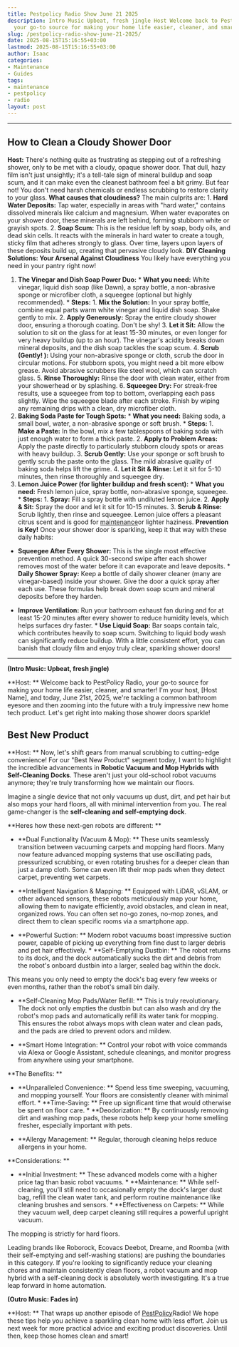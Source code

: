 ```yaml
---
title: Pestpolicy Radio Show June 21 2025
description: Intro Music Upbeat, fresh jingle Host Welcome back to PestPolicy Radio,
  your go-to source for making your home life easier, cleaner, and smarter!
slug: /pestpolicy-radio-show-june-21-2025/
date: 2025-08-15T15:16:55+03:00
lastmod: 2025-08-15T15:16:55+03:00
author: Isaac
categories:
- Maintenance
- Guides
tags:
- maintenance
- pestpolicy
- radio
layout: post
---
```

---

## How to Clean a Cloudy Shower Door
**Host:** There's nothing quite as frustrating as stepping out of a refreshing shower, only to be met with a cloudy, opaque shower door. That dull, hazy film isn't just unsightly; it's a tell-tale sign of mineral buildup and soap scum, and it can make even the cleanest bathroom feel a bit grimy. But fear not! You don't need harsh chemicals or endless scrubbing to restore clarity to your glass.
**What causes that cloudiness?** The main culprits are: 1.  **Hard Water Deposits:** Tap water, especially in areas with "hard water," contains dissolved minerals like calcium and magnesium. When water evaporates on your shower door, these minerals are left behind, forming stubborn white or grayish spots. 2.  **Soap Scum:** This is the residue left by soap, body oils, and dead skin cells. It reacts with the minerals in hard water to create a tough, sticky film that adheres strongly to glass.
Over time, layers upon layers of these deposits build up, creating that pervasive cloudy look.
**DIY Cleaning Solutions: Your Arsenal Against Cloudiness**
You likely have everything you need in your pantry right now!
1. **The Vinegar and Dish Soap Power Duo:** * **What you need:** White vinegar, liquid dish soap (like Dawn), a spray bottle, a non-abrasive sponge or microfiber cloth, a squeegee (optional but highly recommended). * **Steps:** 1. **Mix the Solution:** In your spray bottle, combine equal parts warm white vinegar and liquid dish soap. Shake gently to mix. 2. **Apply Generously:** Spray the entire cloudy shower door, ensuring a thorough coating. Don't be shy! 3.
**Let it Sit:** Allow the solution to sit on the glass for at least 15-30 minutes, or even longer for very heavy buildup (up to an hour). The vinegar's acidity breaks down mineral deposits, and the dish soap tackles the soap scum. 4. **Scrub (Gently! ):** Using your non-abrasive sponge or cloth, scrub the door in circular motions. For stubborn spots, you might need a bit more elbow grease. Avoid abrasive scrubbers like steel wool, which can scratch glass. 5.
**Rinse Thoroughly:** Rinse the door with clean water, either from your showerhead or by splashing. 6. **Squeegee Dry:** For streak-free results, use a squeegee from top to bottom, overlapping each pass slightly. Wipe the squeegee blade after each stroke. Finish by wiping any remaining drips with a clean, dry microfiber cloth.
2. **Baking Soda Paste for Tough Spots:** * **What you need:** Baking soda, a small bowl, water, a non-abrasive sponge or soft brush. * **Steps:** 1. **Make a Paste:** In the bowl, mix a few tablespoons of baking soda with just enough water to form a thick paste. 2. **Apply to Problem Areas:** Apply the paste directly to particularly stubborn cloudy spots or areas with heavy buildup. 3. **Scrub Gently:** Use your sponge or soft brush to gently scrub the paste onto the glass.
The mild abrasive quality of baking soda helps lift the grime. 4. **Let it Sit & Rinse:** Let it sit for 5-10 minutes, then rinse thoroughly and squeegee dry.
3. **Lemon Juice Power (for lighter buildup and fresh scent):** * **What you need:** Fresh lemon juice, spray bottle, non-abrasive sponge, squeegee. * **Steps:** 1. **Spray:** Fill a spray bottle with undiluted lemon juice. 2. **Apply & Sit:** Spray the door and let it sit for 10-15 minutes. 3. **Scrub & Rinse:** Scrub lightly, then rinse and squeegee.
Lemon juice offers a pleasant citrus scent and is good for [maintenance](https://pestpolicy.com/pestpolicy-radio-show-june-20-2025/)or lighter haziness.
**Prevention is Key!** Once your shower door is sparkling, keep it that way with these daily habits:

* **Squeegee After Every Shower:** This is the single most effective prevention method. A quick 30-second swipe after each shower removes most of the water before it can evaporate and leave deposits. * **Daily Shower Spray:** Keep a bottle of daily shower cleaner (many are vinegar-based) inside your shower. Give the door a quick spray after each use. These formulas help break down soap scum and mineral deposits before they harden.

* **Improve Ventilation:** Run your bathroom exhaust fan during and for at least 15-20 minutes after every shower to reduce humidity levels, which helps surfaces dry faster. * **Use Liquid Soap:** Bar soaps contain talc, which contributes heavily to soap scum. Switching to liquid body wash can significantly reduce buildup.
With a little consistent effort, you can banish that cloudy film and enjoy truly clear, sparkling shower doors!
---

**(Intro Music: Upbeat, fresh jingle)**

**Host: ** Welcome back to PestPolicy Radio, your go-to source for making your home life easier, cleaner, and smarter! I'm your host, [Host Name], and today, June 21st, 2025, we're tackling a common bathroom eyesore and then zooming into the future with a truly impressive new home tech product. Let's get right into making those shower doors sparkle!

##  Best New Product

**Host: ** Now, let's shift gears from manual scrubbing to cutting-edge convenience! For our "Best New Product" segment today, I want to highlight the incredible advancements in **Robotic Vacuum and Mop Hybrids with Self-Cleaning Docks**. These aren't just your old-school robot vacuums anymore; they're truly transforming how we maintain our floors.

Imagine a single device that not only vacuums up dust, dirt, and pet hair but also mops your hard floors, all with minimal intervention from you. The real game-changer is the **self-cleaning and self-emptying dock**.

**Heres how these next-gen robots are different: **

* **Dual Functionality (Vacuum & Mop): ** These units seamlessly transition between vacuuming carpets and mopping hard floors. Many now feature advanced mopping systems that use oscillating pads, pressurized scrubbing, or even rotating brushes for a deeper clean than just a damp cloth. Some can even lift their mop pads when they detect carpet, preventing wet carpets.

* **Intelligent Navigation & Mapping: ** Equipped with LiDAR, vSLAM, or other advanced sensors, these robots meticulously map your home, allowing them to navigate efficiently, avoid obstacles, and clean in neat, organized rows. You can often set no-go zones, no-mop zones, and direct them to clean specific rooms via a smartphone app.

* **Powerful Suction: ** Modern robot vacuums boast impressive suction power, capable of picking up everything from fine dust to larger debris and pet hair effectively. * **Self-Emptying Dustbin: ** The robot returns to its dock, and the dock automatically sucks the dirt and debris from the robot's onboard dustbin into a larger, sealed bag within the dock.

This means you only need to empty the dock's bag every few weeks or even months, rather than the robot's small bin daily.

* **Self-Cleaning Mop Pads/Water Refill: ** This is truly revolutionary. The dock not only empties the dustbin but can also wash and dry the robot's mop pads and automatically refill its water tank for mopping. This ensures the robot always mops with clean water and clean pads, and the pads are dried to prevent odors and mildew.

* **Smart Home Integration: ** Control your robot with voice commands via Alexa or Google Assistant, schedule cleanings, and monitor progress from anywhere using your smartphone.

**The Benefits: **

* **Unparalleled Convenience: ** Spend less time sweeping, vacuuming, and mopping yourself. Your floors are consistently cleaner with minimal effort. * **Time-Saving: ** Free up significant time that would otherwise be spent on floor care. * **Deodorization: ** By continuously removing dirt and washing mop pads, these robots help keep your home smelling fresher, especially important with pets.

* **Allergy Management: ** Regular, thorough cleaning helps reduce allergens in your home.

**Considerations: **

* **Initial Investment: ** These advanced models come with a higher price tag than basic robot vacuums. * **Maintenance: ** While self-cleaning, you'll still need to occasionally empty the dock's larger dust bag, refill the clean water tank, and perform routine maintenance like cleaning brushes and sensors. * **Effectiveness on Carpets: ** While they vacuum well, deep carpet cleaning still requires a powerful upright vacuum.

The mopping is strictly for hard floors.

Leading brands like Roborock, Ecovacs Deebot, Dreame, and Roomba (with their self-emptying and self-washing stations) are pushing the boundaries in this category. If you're looking to significantly reduce your cleaning chores and maintain consistently clean floors, a robot vacuum and mop hybrid with a self-cleaning dock is absolutely worth investigating. It's a true leap forward in home automation.

**(Outro Music: Fades in)**

**Host: ** That wraps up another episode of [PestPolicy](https://pestpolicy.com/pestpolicy-radio-show-podcast-june-10-2025/)Radio! We hope these tips help you achieve a sparkling clean home with less effort. Join us next week for more practical advice and exciting product discoveries. Until then, keep those homes clean and smart!
